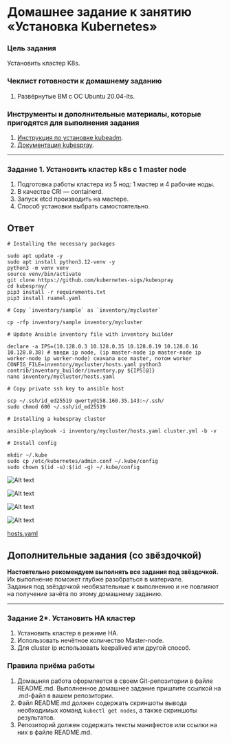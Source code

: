 # Домашнее задание к занятию «Установка Kubernetes»

### Цель задания

Установить кластер K8s.

### Чеклист готовности к домашнему заданию

1. Развёрнутые ВМ с ОС Ubuntu 20.04-lts.

### Инструменты и дополнительные материалы, которые пригодятся для выполнения задания

1. [Инструкция по установке kubeadm](https://kubernetes.io/docs/setup/production-environment/tools/kubeadm/create-cluster-kubeadm/).
2. [Документация kubespray](https://kubespray.io/).

---

### Задание 1. Установить кластер k8s с 1 master node

1. Подготовка работы кластера из 5 нод: 1 мастер и 4 рабочие ноды.
2. В качестве CRI — containerd.
3. Запуск etcd производить на мастере.
4. Способ установки выбрать самостоятельно.

## Ответ

```
# Installing the necessary packages

sudo apt update -y
sudo apt install python3.12-venv -y
python3 -m venv venv
source venv/bin/activate
git clone https://github.com/kubernetes-sigs/kubespray
cd kubespray/
pip3 install -r requirements.txt
pip3 install ruamel.yaml

# Copy `inventory/sample` as `inventory/mycluster`

cp -rfp inventory/sample inventory/mycluster

# Update Ansible inventory file with inventory builder

declare -a IPS=(10.128.0.3 10.128.0.35 10.128.0.19 10.128.0.16 10.128.0.38) # введи ip node, (ip master-node ip master-node ip worker-node ip worker-node) сначала все master, потом worker
CONFIG_FILE=inventory/mycluster/hosts.yaml python3 contrib/inventory_builder/inventory.py ${IPS[@]}
nano inventory/mycluster/hosts.yaml

# Copy private ssh key to ansible host

scp ~/.ssh/id_ed25519 qwerty@158.160.35.143:~/.ssh/
sudo chmod 600 ~/.ssh/id_ed25519

# Installing a kubespray cluster

ansible-playbook -i inventory/mycluster/hosts.yaml cluster.yml -b -v

# Install config

mkdir ~/.kube
sudo cp /etc/kubernetes/admin.conf ~/.kube/config
sudo chown $(id -u):$(id -g) ~/.kube/config
```

![Alt text](https://github.com/wineperm/SHDEVOPS-2/assets/15356046/6e40abb5-21d2-4f0d-bf37-2d5438ecfdc4)

![Alt text](https://github.com/wineperm/SHDEVOPS-2/assets/15356046/414d81a3-0de6-4484-80fa-a6e9c027918c)

![Alt text](https://github.com/wineperm/SHDEVOPS-2/assets/15356046/5faada04-8dbd-4927-98ba-cf84957f3a40)

![Alt text](https://github.com/wineperm/SHDEVOPS-2/assets/15356046/62c4b75e-5d5c-4e32-9a92-9a744b6a6643)

[hosts.yaml](https://github.com/wineperm/SHDEVOPS-2/blob/main/kuber-homeworks/3.2/hosts.yaml)

## Дополнительные задания (со звёздочкой)

**Настоятельно рекомендуем выполнять все задания под звёздочкой.** Их выполнение поможет глубже разобраться в материале.  
Задания под звёздочкой необязательные к выполнению и не повлияют на получение зачёта по этому домашнему заданию.

---

### Задание 2\*. Установить HA кластер

1. Установить кластер в режиме HA.
2. Использовать нечётное количество Master-node.
3. Для cluster ip использовать keepalived или другой способ.

### Правила приёма работы

1. Домашняя работа оформляется в своем Git-репозитории в файле README.md. Выполненное домашнее задание пришлите ссылкой на .md-файл в вашем репозитории.
2. Файл README.md должен содержать скриншоты вывода необходимых команд `kubectl get nodes`, а также скриншоты результатов.
3. Репозиторий должен содержать тексты манифестов или ссылки на них в файле README.md.
